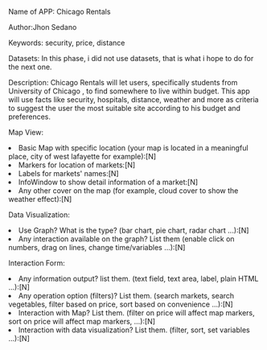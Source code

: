 Name of APP: Chicago Rentals

Author:Jhon Sedano

Keywords: security, price, distance

Datasets: In this phase, i did not use datasets, that is what i hope to do for the next one.

Description: Chicago Rentals will let users, specifically students from University of Chicago , to find somewhere to live within budget. 
			 This app will use facts like security, hospitals, distance, weather and more as criteria to suggest the user the most suitable site according to his budget and preferences.

Map View:

<li/>Basic Map with specific location (your map is located in a meaningful place, city of west lafayette for example):[N]<br/>
<li/>Markers for location of markets:[N]<br/>
<li/>Labels for markets' names:[N]<br/>
<li/>InfoWindow to show detail information of a market:[N]<br/>
<li/>Any other cover on the map (for example, cloud cover to show the weather effect):[N]

Data Visualization:

<li/>Use Graph? What is the type? (bar chart, pie chart, radar chart ...):[N]<br/>
<li/>Any interaction available on the graph? List them (enable click on numbers, drag on lines, change time/variables ...):[N]

Interaction Form:

<li/>Any information output? list them. (text field, text area, label, plain HTML ...):[N]<br/>
<li/>Any operation option (filters)? List them. (search markets, search vegetables, filter based on price, sort based on convenience ...):[N]<br/>
<li/>Interaction with Map? List them. (filter on price will affect map markers, sort on price will affect map markers, ...):[N]<br/>
<li/>Interaction with data visualization? List them. (filter, sort, set variables ...):[N]<br/>
